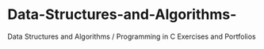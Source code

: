 # Data-Structures-and-Algorithms-
Data Structures and Algorithms / Programming in C Exercises and Portfolios
